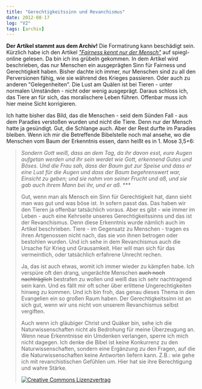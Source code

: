 ```yaml
---
title: "Gerechtigkeitssinn und Revanchismus"
date: 2012-08-17
log: "V2"
tags: [archiv]
---
```

**Der Artikel stammt aus dem Archiv!** Die Formatirung kann beschädigt sein.
Kürzlich habe ich den Artikel <a href="http://www.spiegel.de/wissenschaft/mensch/evolution-und-gerechtigkeitssinn-bei-mensch-und-schimpanse-a-849106.html"><i>"Fairness kennt nur der Mensch"</i></a> auf spiegl-online gelesen. Da bin ich ins grübeln gekommen. In dem Artikel wird beschrieben, das nur Menschen ein ausgeprägten Sinn für Fairness und Gerechtigkeit haben. Bisher dachte ich immer, nur Menschen sind zu all den Perversionen fähig, wie sie während des Krieges passieren. Oder auch zu anderen "Gelegenheiten". Die Lust am Quälen ist bei Tieren - unter normalen Umständen - nicht oder wenig ausgeprägt. Daraus schloss ich, das Tiere an für sich, das moralischere Leben führen. Offenbar muss ich hier meine Sicht korrigieren.
<!--break-->
Ich hatte bisher das Bild, das die Menschen - seid dem Sünden Fall - aus dem Paradies verstoßen wurden und nicht die Tiere. Denn nur der Mensch hatte ja gesündigt. Gut, die Schlange auch. Aber der Rest durfte im Paradies bleiben. Wenn ich mir die Betreffende Bibelstelle noch mal ansehe, wo die Menschen vom Baum der Erkenntnis essen, dann heißt es in 1. Mose 3,5+6:

<blockquote>
<i>Sondern Gott weiß, dass an dem Tag, da ihr davon esst, eure Augen aufgetan werden und ihr sein werdet wie Gott, erkennend Gutes und Böses. Und die Frau sah, dass der Baum gut zur Speise und dass er eine Lust für die Augen und dass der Baum begehrenswert war, Einsicht zu geben; und sie nahm von seiner Frucht und aß, und sie gab auch ihrem Mann bei ihr, und er aß.</i>
***

Gut, wenn man als Mensch ein Sinn für Gerechtigkeit hat, dann sieht man was gut und was böse ist. In sofern passt das. Das haben wir den Tieren ja offenbar tatsächlich voraus. Aber es  gibt - wie immer im Leben - auch eine Kehrseite unseres Gerechtigkeitssinns und das ist der Revanchismus. Denn diese Erkenntnis wurde nämlich auch im Artikel beschrieben. Tiere - im Gegensatz zu Menschen - tragen es ihren Artgenossen nicht nach, das sie von ihnen betrogen oder bestohlen wurden. Und ich sehe in dem Revanchismus auch die Ursache für Krieg und Grausamkeit. Hier will man sich für das vermeintlich, oder tatsächlich erfahrene Unrecht rechen.

Ja, das ist auch etwas, womit ich immer wieder zu kämpfen habe. Ich verspüre oft den drang, ungerächte Menschen <s>auch noch nachträglich</s> bestrafen zu wollen und weiß das ich sehr nachtragend sein kann. Und es fällt mir oft scher über erlittene Ungerechtigkeiten hinweg zu kommen. Und ich bin froh, das genau dieses Thema in den Evangelien ein so großen Raum haben. Der Gerechtigkeitssinn ist an sich gut, wenn wir uns nicht von unserem Revanchismus selbst vergiften.

Auch wenn ich gläubiger Christ und Quäker bin, sehe ich die Naturwissenschaften nicht als Bedrohung für meine Überzeugung an. Wenn neue Erkenntnisse ein Umdenken verlangen, sperre ich mich nicht dagegen. Ich denke die Bibel ist keine Konkurrenz zu den Naturwissenschaften, sondern eine Ergänzung zu den Fragen, auf die die Naturwissenschaften keine Antworten liefern kann. Z.B.: wie gehe ich mit revanchistischen Gefühlen um. Hier hat sie ihre Berechtigung und wahre Stärke.



<a rel="license" href="http://creativecommons.org/licenses/by-sa/3.0/"><img alt="Creative Commons Lizenzvertrag" style="border-width:0" src="http://i.creativecommons.org/l/by-sa/3.0/88x31.png" /></a>
